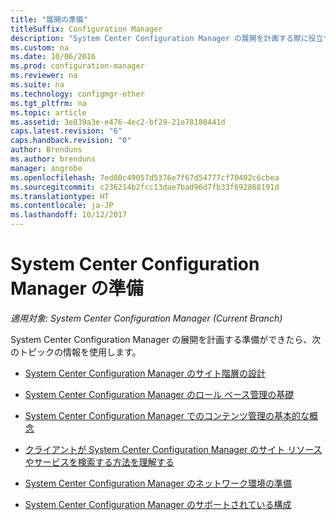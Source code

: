 ```yaml
---
title: "展開の準備"
titleSuffix: Configuration Manager
description: "System Center Configuration Manager の展開を計画する際に役立つトピックを示します。"
ms.custom: na
ms.date: 10/06/2016
ms.prod: configuration-manager
ms.reviewer: na
ms.suite: na
ms.technology: configmgr-other
ms.tgt_pltfrm: na
ms.topic: article
ms.assetid: 3e839a3e-e476-4ec2-bf29-21e78180441d
caps.latest.revision: "6"
caps.handback.revision: "0"
author: Brenduns
ms.author: brenduns
manager: angrobe
ms.openlocfilehash: 7ed80c49057d5376e7f67d54777cf70402c6cbea
ms.sourcegitcommit: c236214b2fcc13dae7bad96d7fb33f692868191d
ms.translationtype: HT
ms.contentlocale: ja-JP
ms.lasthandoff: 10/12/2017
---
```

# <a name="get-ready-for-system-center-configuration-manager"></a>System Center Configuration Manager の準備

*適用対象: System Center Configuration Manager (Current Branch)*

System Center Configuration Manager の展開を計画する準備ができたら、次のトピックの情報を使用します。  


  -   [System Center Configuration Manager のサイト階層の設計](../../core/plan-design/hierarchy/design-a-hierarchy-of-sites.md)  

  -   [System Center Configuration Manager のロール ベース管理の基礎](../../core/understand/fundamentals-of-role-based-administration.md)  

  -   [System Center Configuration Manager でのコンテンツ管理の基本的な概念](../../core/plan-design/hierarchy/fundamental-concepts-for-content-management.md)  

  -   [クライアントが System Center Configuration Manager のサイト リソースやサービスを検索する方法を理解する](../../core/plan-design/hierarchy/understand-how-clients-find-site-resources-and-services.md)  

-   [System Center Configuration Manager のネットワーク環境の準備](/sccm/core/plan-design/network/configure-firewalls-ports-domains)  

-   [System Center Configuration Manager のサポートされている構成](../../core/plan-design/configs/supported-configurations.md)  
